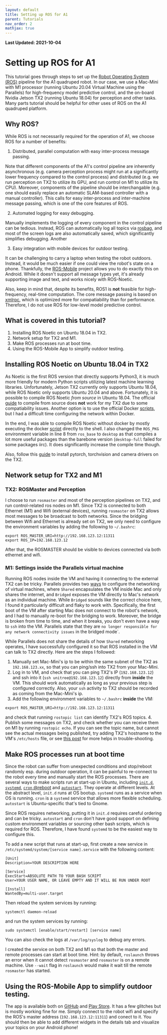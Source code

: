 ```yaml
---
layout: default
title: Setting up ROS for A1 
parent: Tutorials
nav_order: 2 
mathjax: true
---
```


**Last Updated: 2021-10-04**

# Setting up ROS for A1
This tutorial goes through steps to set up the [Robot Operating System (ROS)](https://www.ros.org/) pipeline for the A1 quadruped robot. 
In our case, we use a Mac-Mini with M1 processor (running Ubuntu 20.04 Virtual Machine using the Parallels) for high-frequency model predictive control,
and the on-board Nvidia Jetson TX2 (running Ubuntu 18.04) for perception and other tasks.
Many parts tutorial should be helpful for other uses of ROS on the A1 quadruped platform.

## Why ROS?
While ROS is not necessarily required for the operation of A1, we choose ROS for a number of benefits:

1. Distributed, parallel computation with easy inter-process message passing.

Note that different components of the A1's control pipeline are inherently asynchronous (e.g. camera perception process might run at a significantly lower frequency compared to the control process) and distributed (e.g. we run perception on TX2 to utilize its GPU, and run control on M1 to utilize its CPU). Moreover, components of the pipeline should be interchangable (e.g. one should easily replace an automatic SLAM-based controller with a manual controller). This calls for easy inter-process and inter-machine message passing, which is one of the core features of ROS.

2. Automated logging for easy debugging.

Manually implements the logging of every component in the control pipeline can be tedious. Instead, ROS can automatically log all topics via [rosbag](http://wiki.ros.org/rosbag), and most of the screen logs are also automatically saved, which significantly simplifies debugging.
Another 

3. Easy integration with mobile devices for outdoor testing.

It can be challenging to carry a laptop when testing the robot outdoors. Instead, it would be much easier if one could view the robot's state on a phone. Thankfully, the [ROS-Mobile](https://github.com/ROS-Mobile/ROS-Mobile-Android) project allows you to do exactly this on Android. While it doesn't support all message types yet, it's already supporting image and text, and works nicely with ROS-Noetic.

Also, keep in mind that, despite its benefits, ROS1 is **not** feasible for high-frequency, real-time computation. The core message passing is based on [xmlrpc](http://xmlrpc.com/), which is optimized more for compatiability than for performance. Therefore, I do not use ROS for low-level model predictive control.

## What is covered in this tutorial?
1. Installing ROS Noetic on Ubuntu 18.04 in TX2.
2. Network setup for TX2 and M1.
3. Make ROS processes run at boot time.
4. Using the ROS-Mobile App to simplify outdoor testing.

## Installing ROS Noetic on Ubuntu 18.04 in TX2
As Noetic is the first ROS version that directly supports Python3, it is much more friendly for modern Python scripts utilizing latest machine learning libraries. Unfortunately, Jetson TX2 currently only supports Ubuntu 18.04, while ROS Noetic only supports Ubuntu 20.04 and above. Fortunately, it is possible to compile ROS Noetic _from source_ in Ubuntu 18.04. The official [guide](http://wiki.ros.org/noetic/Installation/Source) to compile from source does **not** work for my TX2 due to some compatiability issues. Another option is to use the official Docker [scripts](https://github.com/dusty-nv/jetson-containers), but I had a difficult time configuring the network within Docker.

In the end, I was able to compile ROS Noetic without docker by mostly executing the docker [script](https://github.com/dusty-nv/jetson-containers/blob/master/Dockerfile.ros.noetic) directly to the shell. I also changed the `ROS_PKG` environment variable in line 8 from `ros_base` to `desktop` as that compiles a lot more useful packages than the barebone version (`desktop-full` failed for some packages iirc). It does significantly increase the compile time though.

Also, follow this [guide](https://uwrobotlearning.github.io/Tutorials/a1_perception_setup.html) to install pytorch, torchvision and camera drivers on the TX2.

## Network setup for TX2 and M1
### TX2: ROSMaster and Perception
I choose to run `rosmaster` and most of the perception pipelines on TX2, and run control-related ros nodes on M1. Since TX2 is connected to both Ethernet (M1) and Wifi (external devices), running `rosmaster` on TX2 allows most messages to be broadcast to both networks. Since the bridging between Wifi and Ethernet is already set on TX2, we only need to configure the environment variables by adding the following to `~/.bashrc`:
```
export ROS_MASTER_URI=http://192.168.123.12:11311
export ROS_IP=192.168.123.12
```
After that, the ROSMASTER should be visible to devices connected via both ethernet and wifi.

### M1: Settings inside the Parallels virtual machine
Running ROS nodes inside the VM and having it connecting to the external TX2 can be tricky. Parallels provides two [ways](https://kb.parallels.com/4948) to configure the networking of virtual machines, where `Shared` encapsulates the VM inside Mac and only shares the internet, and `Bridged` exposes the VM directly to Mac's network as an individual machine. While `Bridged` sounds like the correct choice here, I found it particularly difficult and flaky to work with. Specifically, the first boot of the VM after starting Mac does not connect to the robot's network, and I had to manually re-boot for the bridging to work. Moreover, the bridge is broken from time to time, and when it breaks, you don't even have a way to `ssh` into the VM. Parallels state that they are `no longer responsible for any network connectivity issues` in the bridged mode`.

While Parallels does not share the details of how `Shared` networking operates, I have successfully configured it so that ROS installed in the VM can talk to TX2 directly. Here are the steps I followed:
1. Manually set Mac-Mini's ip to be within the same subnet of the TX2 as `192.168.123.xx`, so that you can ping/ssh into TX2 from your Mac-Mini. 
2. Log in to VM, and check that you can ping TX2's IP (`192.168.123.12`) and ssh into it (`ssh unitree@192.168.123.12`) directly from **inside** the VM. This should work automatically as long as your previous step is configured correctly. Also, your `ssh` activity to TX2 should be recorded as coming from the Mac-Mini's ip.
3. Add the following environment variables to `~/.bashrc` **inside** the VM:
```
export ROS_MASTER_URI=http://192.168.123.12:11311
```
and check that running `rostopic list` can identify TX2's ROS topics.
4. Publish some messages on TX2, and check whether you can receive them on M1 by running `rostopic echo`. If you can see the topic name, but cannot see the actual messages being published, try adding TX2's hostname to the VM's `/etc/hosts` file, or see [this post](https://answers.ros.org/question/90536/ros-remote-master-can-see-topics-but-no-data/) for more helps in trouble-shooting.

## Make ROS processes run at boot time
Since the robot can suffer from unexpected conditions and stop/reboot randomly esp. during outdoor operation, it can be painful to re-connect to the robot every time and manually start the ROS processes. There are several ways to make scripts run at start-up in Ubuntu, including [`init.d`](https://en.wikipedia.org/wiki/Init), [`systemd`](https://en.wikipedia.org/wiki/Systemd), [`cron` @reboot](https://phoenixnap.com/kb/crontab-reboot) and [`autostart`](https://arcolinux.com/how-to-autostart-any-application-on-any-linux-desktop/). They operate at different levels. At the abstract level, `init.d` runs at OS bootup. `systemd` runs as a service when OS is running. `cron` is a `systemd` service that allows more flexible scheduling. `autostart` is Ubuntu-specific that's tied to Gnome.

Since ROS requires networking, putting it in `init.d` requires careful ordering and can be tricky. `autostart` and `cron` don't have good support on defining custom environment variables or sourcing other bash scripts, which is required for ROS. Therefore, I have found `systemd` to be the easiest way to configure this.

To add a new script that runs at start-up, first create a new service in `/etc/systemd/system/[service name].service` with the following content:
```
[Unit]
Description=YOUR DESCRIPTION HERE

[Service]
ExecStart=ABSOLUTE PATH TO YOUR BASH SCRIPT
User=YOUR USER NAME, OR LEAVE EMPTY AND IT WILL BE RUN UNDER ROOT

[Install]
WantedBy=multi-user.target
```

Then reload the system services by running:

```systemctl daemon-reload```

and run the system services by running:

```sudo systemctl [enable/start/restart] [service name]```

You can also check the logs at `/var/log/syslog` to debug any errors.

I created the service on both TX2 and M1 so that both the master and remote processes can start at boot time. 
Hint: by default, `roslaunch` throws an error when it cannot detect `rosmaster` and `rosmaster` is on a remote machine. Use `--wait` flag in `roslaunch` would make it wait till the remote `rosmaster` has started.

## Using the ROS-Mobile App to simplify outdoor testing.
The app is available both on [GitHub](https://github.com/ROS-Mobile/ROS-Mobile-Android) and [Play Store](https://play.google.com/store/apps/details?id=com.schneewittchen.rosandroid). It has a few glitches but is mostly working fine for me. Simply connect to the robot wifi and specify the ROS's master address (`192.168.123.12:11311`) and conect to it. You should then be able to add different widgets in the details tab and visualize your topics on your Android phone!
